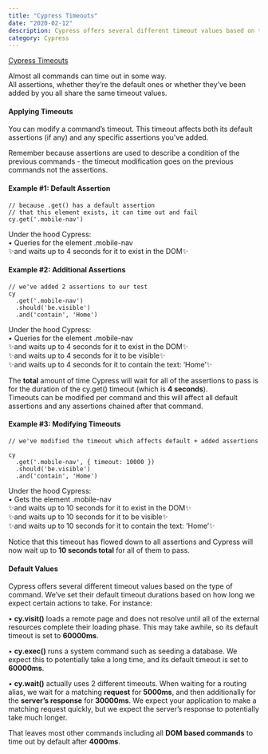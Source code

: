 ```yaml
---
title: "Cypress Timeouts"
date: "2020-02-12"
description: Cypress offers several different timeout values based on the type of command.
category: Cypress
---
```


[Cypress Timeouts]( https://docs.cypress.io/guides/core-concepts/introduction-to-cypress.html#Timeouts)

Almost all commands can time out in some way.    
All assertions, whether they’re the default ones or whether they’ve been added by you all share the same timeout values.     

#### Applying Timeouts
You can modify a command’s timeout. This timeout affects both its default assertions (if any) and any specific assertions you’ve added.

Remember because assertions are used to describe a condition of the previous commands - the timeout modification goes on the previous commands not the assertions.

#### Example #1: Default Assertion
```
// because .get() has a default assertion
// that this element exists, it can time out and fail
cy.get('.mobile-nav')
```
Under the hood Cypress:    
•	Queries for the element .mobile-nav    
✨and waits up to 4 seconds for it to exist in the DOM✨    

#### Example #2: Additional Assertions
```
// we've added 2 assertions to our test
cy
  .get('.mobile-nav')
  .should('be.visible')
  .and('contain', 'Home')
```
Under the hood Cypress:    
•	Queries for the element .mobile-nav   
✨and waits up to 4 seconds for it to exist in the DOM✨    
✨and waits up to 4 seconds for it to be visible✨   
✨and waits up to 4 seconds for it to contain the text: ‘Home’✨   

The **total** amount of time Cypress will wait for all of the assertions to pass is for the duration of the cy.get() timeout (which is **4 seconds**).    
Timeouts can be modified per command and this will affect all default assertions and any assertions chained after that command.

#### Example #3: Modifying Timeouts
```
// we've modified the timeout which affects default + added assertions

cy
  .get('.mobile-nav', { timeout: 10000 })
  .should('be.visible')
  .and('contain', 'Home')
```
Under the hood Cypress:    
•	Gets the element .mobile-nav   
✨and waits up to 10 seconds for it to exist in the DOM✨    
✨and waits up to 10 seconds for it to be visible✨   
✨and waits up to 10 seconds for it to contain the text: ‘Home’✨   

Notice that this timeout has flowed down to all assertions and Cypress will now wait up to **10 seconds total** for all of them to pass.

#### Default Values
Cypress offers several different timeout values based on the type of command. We’ve set their default timeout durations based on how long we expect certain actions to take. For instance:    

•	**cy.visit()** loads a remote page and does not resolve until all of the external resources complete their loading phase. This may take awhile, so its default timeout is set to **60000ms**.    

•	**cy.exec()** runs a system command such as seeding a database. We expect this to potentially take a long time, and its default timeout is set to **60000ms**.    

•	**cy.wait()** actually uses 2 different timeouts. When waiting for a routing alias, we wait for a matching **request** for **5000ms**, and then additionally for the **server’s response** for **30000ms**. We expect your application to make a matching request quickly, but we expect the server’s response to potentially take much longer.

That leaves most other commands including all **DOM based commands** to time out by default after **4000ms**.


